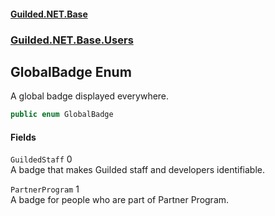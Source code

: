 #### [Guilded.NET.Base](Guilded_NET_Base.md 'Guilded.NET.Base')
### [Guilded.NET.Base.Users](Guilded_NET_Base.md#Guilded_NET_Base_Users 'Guilded.NET.Base.Users')
## GlobalBadge Enum
A global badge displayed everywhere.  
```csharp
public enum GlobalBadge

```
#### Fields
<a name='Guilded_NET_Base_Users_GlobalBadge_GuildedStaff'></a>
`GuildedStaff` 0  
A badge that makes Guilded staff and developers identifiable.  
  
<a name='Guilded_NET_Base_Users_GlobalBadge_PartnerProgram'></a>
`PartnerProgram` 1  
A badge for people who are part of Partner Program.  
  
